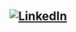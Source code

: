 [![LinkedIn](https://img.shields.io/badge/LinkedIn-%230077B5.svg?logo=linkedin&logoColor=white)](https://linkedin.com/in/artbakowski) 
---
